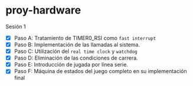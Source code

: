 # proy-hardware

Sesión 1
  - [x] Paso A: Tratamiento de TIMER0_RSI como `fast interrupt`
  - [x] Paso B: Implementación de las llamadas al sistema.
  - [x] Paso C: Utilización del `real time clock` y `watchdog`
  - [x] Paso D: Eliminación de las condiciones de carrera.
  - [x] Paso E: Introducción de jugada por línea serie.
  - [x] Paso F: Máquina de estados del juego completo en su implementación final